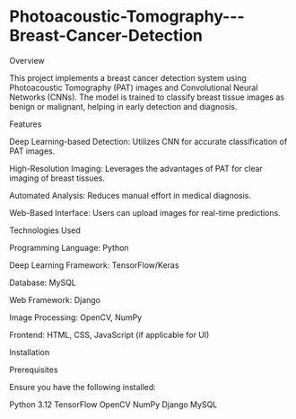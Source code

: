 # Photoacoustic-Tomography---Breast-Cancer-Detection
Overview

This project implements a breast cancer detection system using Photoacoustic Tomography (PAT) images and Convolutional Neural Networks (CNNs). The model is trained to classify breast tissue images as benign or malignant, helping in early detection and diagnosis.

Features

Deep Learning-based Detection: Utilizes CNN for accurate classification of PAT images.

High-Resolution Imaging: Leverages the advantages of PAT for clear imaging of breast tissues.

Automated Analysis: Reduces manual effort in medical diagnosis.

Web-Based Interface: Users can upload images for real-time predictions.

Technologies Used

Programming Language: Python

Deep Learning Framework: TensorFlow/Keras

Database: MySQL

Web Framework: Django

Image Processing: OpenCV, NumPy

Frontend: HTML, CSS, JavaScript (if applicable for UI)

Installation

Prerequisites

Ensure you have the following installed:

Python 3.12
TensorFlow
OpenCV
NumPy
Django
MySQL
